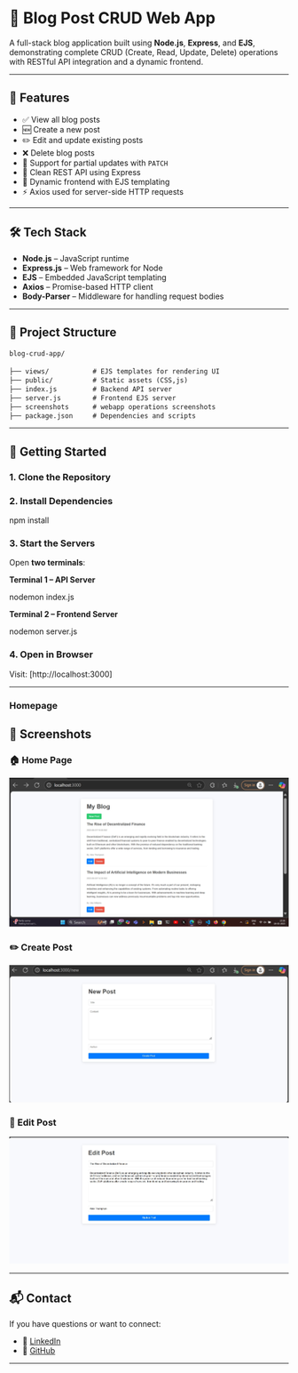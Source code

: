 
# 📰 Blog Post CRUD Web App

A full-stack blog application built using **Node.js**, **Express**, and **EJS**, demonstrating complete CRUD (Create, Read, Update, Delete) operations with RESTful API integration and a dynamic frontend.

---

## 🌟 Features

* ✅ View all blog posts
* 🆕 Create a new post
* ✏️ Edit and update existing posts
* ❌ Delete blog posts
* 🔁 Support for partial updates with `PATCH`
* 🧠 Clean REST API using Express
* 📄 Dynamic frontend with EJS templating
* ⚡ Axios used for server-side HTTP requests

---

## 🛠️ Tech Stack

* **Node.js** – JavaScript runtime
* **Express.js** – Web framework for Node
* **EJS** – Embedded JavaScript templating
* **Axios** – Promise-based HTTP client
* **Body-Parser** – Middleware for handling request bodies

---

## 📂 Project Structure

```
blog-crud-app/

├── views/           # EJS templates for rendering UI
├── public/          # Static assets (CSS,js)
├── index.js         # Backend API server
├── server.js        # Frontend EJS server
├── screenshots      # webapp operations screenshots
├── package.json     # Dependencies and scripts
```

---

## 🚀 Getting Started

### 1. Clone the Repository



### 2. Install Dependencies

npm install


### 3. Start the Servers

Open **two terminals**:

**Terminal 1 – API Server**


nodemon index.js

**Terminal 2 – Frontend Server**

nodemon server.js


### 4. Open in Browser

Visit: [http://localhost:3000]

---

### Homepage

## 📸 Screenshots

### 🏠 Home Page
![Home](screenshots/home.png)

### ✏️ Create Post
![Create Post](screenshots/create-post.png)

### 📝 Edit Post
![Edit Post](screenshots/edit-post.png)

---

## 📬 Contact

If you have questions or want to connect:

* 💼 [LinkedIn](https://www.linkedin.com/in/yogeshwarisakharwade)
* 🐙 [GitHub](https://github.com/Yogeshwari1703)

---
